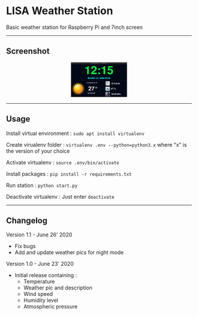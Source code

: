 # LISA Weather Station

Basic weather station for Raspberry Pi and 7inch screen

---
## Screenshot

<div align="center">
    <img
        src="https://github.com/Ayckinn/PYTHON/blob/main/LISAWS/img/screenshot.png"
        alt="DEMO"
        style="width:30%">
</div>

---
## Usage
Install virtual environment : ```sudo apt install virtualenv```

Create virualenv folder : ```virtualenv .env --python=python3.x``` where "x" is the version of your choice

Activate virtualenv : ```source .env/bin/activate```

Install packages : ```pip install -r requirements.txt```

Run station : ```python start.py```

Deactivate virtualenv : Just enter ```deactivate```

---

## Changelog
Version 1.1 - June 26' 2020
- Fix bugs
- Add and update weather pics for night mode

Version 1.0 - June 23' 2020
- Initial release containing :
    - Temperature
    - Weather pic and description
    - Wind speed
    - Humidity level
    - Atmospheric pressure